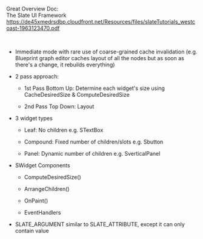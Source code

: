 Great Overview Doc:  
The Slate UI Framework <https://de45xmedrsdbp.cloudfront.net/Resources/files/slateTutorials_westcoast-1963123470.pdf>

 

-   Immediate mode with rare use of coarse-grained cache invalidation (e.g. Blueprint graph editor caches layout of all the nodes but as soon as there's a change, it rebuilds everything)

-   2 pass approach:

    -   1st Pass Bottom Up: Determine each widget's size using CacheDesiredSize & ComputeDesiredSize

    -   2nd Pass Top Down: Layout

-   3 widget types

    -   Leaf: No children e.g. STextBox

    -   Compound: Fixed number of children/slots e.g. Sbutton

    -   Panel: Dynamic number of children e.g. SverticalPanel

-   SWidget Components

    -   ComputeDesiredSize()

    -   ArrangeChildren()

    -   OnPaint()

    -   EventHandlers



-   SLATE\_ARGUMENT similar to SLATE\_ATTRIBUTE, except it can only contain value

